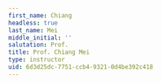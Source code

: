```yaml
---
first_name: Chiang
headless: true
last_name: Mei
middle_initial: ''
salutation: Prof.
title: Prof. Chiang Mei
type: instructor
uid: 6d3d25dc-7751-ccb4-9321-0d4be392c418
---
```

